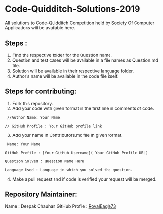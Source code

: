 # Code-Quidditch-Solutions-2019
All solutions to Code-Quidditch Competition held by Society Of Computer Applications will be available here.

## Steps :
1) Find the respective folder for the Question name.
2) Question and test cases will be available in a file names as Question.md file.
3) Solution will be available in their respective language folder.
4) Author's name will be available in the code file itself.

## Steps for contributing:
1) Fork this repository.
2) Add your code with given format in the first line in comments of code.

`
//Author Name: Your Name`

`// GitHub Profile : Your GitHub profile link`

3) Add your name in Contributors.md file in given format.

`
Name: Your Name`

`GitHub Profile : [Your GitHub Username]( Your GitHub Profile URL)`

`Question Solved : Question Name Here`

`Language Used : Language in which you solved the question.`

4) Make a pull request and if code is verified your request will be merged.

## Repository Maintainer:
Name : Deepak Chauhan
GitHub Profile : [RoyalEagle73](https://Github.com/RoyalEagle73)
